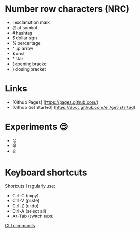 # Number row characters (NRC)
* ! exclamation mark
* @ at symbol
* \# hashtag
* $ dollar sign
* % percentage
* ^ up arrow
* & and
* \* star
* ( opening bracket
* ) closing bracket
# Links
* [Github Pages] (https://pages.github.com/)
* [Github Get Started] (https://docs.github.com/en/get-started)
# Experiments 😎
* 😊
* 😁
* 👍
# Keyboard shortcuts
Shortcuts I regularly use:
- Ctrl-C (copy)
- Ctrl-V (paste)
- Ctrl-Z (undo)
- Ctrl-A (select all)
- Alt-Tab (switch tabs)

[CLI commands](docs/cli.md)
